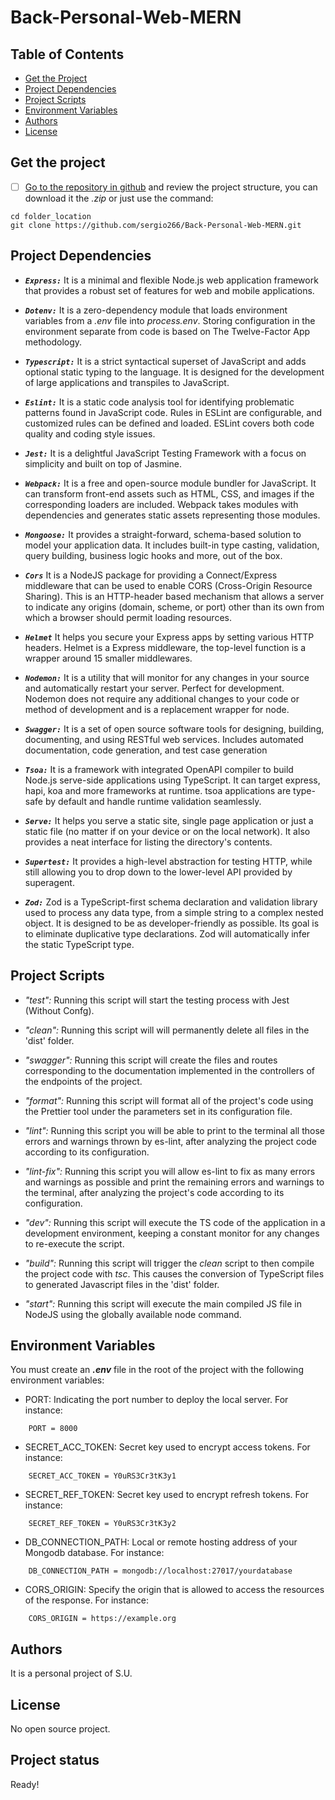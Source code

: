 # Back-Personal-Web-MERN



## Table of Contents

- [Get the Project](#get-the-project)
- [Project Dependencies](#project-dependencies)
- [Project Scripts](#project-scripts)
- [Environment Variables](#environment-variables)
- [Authors ](#authors )
- [License](#license)


## Get the project

- [ ] [Go to the repository in github](https://github.com/sergio266/Back-Personal-Web-MERN) and review the project structure, you can download it the *.zip* or just use the command:

```
cd folder_location
git clone https://github.com/sergio266/Back-Personal-Web-MERN.git
```


## Project Dependencies
- ***`Express:`*** It is a minimal and flexible Node.js web application framework that provides a robust set of features for web and mobile applications.

- ***`Dotenv:`*** It is a zero-dependency module that loads environment variables from a *.env* file into *process.env*. Storing configuration in the environment separate from code is based on The Twelve-Factor App methodology.

- ***`Typescript:`*** It is a strict syntactical superset of JavaScript and adds optional static typing to the language. It is designed for the development of large applications and transpiles to JavaScript.

- ***`Eslint:`*** It is a static code analysis tool for identifying problematic patterns found in JavaScript code. Rules in ESLint are configurable, and customized rules can be defined and loaded. ESLint covers both code quality and coding style issues.

- ***`Jest:`*** It is a delightful JavaScript Testing Framework with a focus on simplicity and built on top of Jasmine.

- ***`Webpack:`*** It is a free and open-source module bundler for JavaScript. It can transform front-end assets such as HTML, CSS, and images if the corresponding loaders are included. Webpack takes modules with dependencies and generates static assets representing those modules.

- ***`Mongoose:`*** It provides a straight-forward, schema-based solution to model your application data. It includes built-in type casting, validation, query building, business logic hooks and more, out of the box.

- ***`Cors`*** It is a NodeJS package for providing a Connect/Express middleware that can be used to enable CORS (Cross-Origin Resource Sharing). This is an HTTP-header based mechanism that allows a server to indicate any origins (domain, scheme, or port) other than its own from which a browser should permit loading resources.

- ***`Helmet`*** It helps you secure your Express apps by setting various HTTP headers. Helmet is a Express middleware, the top-level function is a wrapper around 15 smaller middlewares.

- ***`Nodemon:`*** It is a utility that will monitor for any changes in your source and automatically restart your server. Perfect for development. Nodemon does not require any additional changes to your code or method of development and is a replacement wrapper for node.

- ***`Swagger:`*** It is a set of open source software tools for designing, building, documenting, and using RESTful web services. Includes automated documentation, code generation, and test case generation

- ***`Tsoa:`*** It is a framework with integrated OpenAPI compiler to build Node.js serve-side applications using TypeScript. It can target express, hapi, koa and more frameworks at runtime. tsoa applications are type-safe by default and handle runtime validation seamlessly.

- ***`Serve:`*** It helps you serve a static site, single page application or just a static file (no matter if on your device or on the local network). It also provides a neat interface for listing the directory's contents.

- ***`Supertest:`*** It provides a high-level abstraction for testing HTTP, while still allowing you to drop down to the lower-level API provided by superagent.

- ***`Zod:`*** Zod is a TypeScript-first schema declaration and validation library used to process any data type, from a simple string to a complex nested object. It is designed to be as developer-friendly as possible. Its goal is to eliminate duplicative type declarations. Zod will automatically infer the static TypeScript type.


## Project Scripts

- *"test":* Running this script will start the testing process with Jest (Without Confg).

- *"clean":* Running this script will will permanently delete all files in the 'dist' folder.

- *"swagger":* Running this script will create the files and routes corresponding to the documentation implemented in the controllers of the endpoints of the project.

- *"format":* Running this script will format all of the project's code using the Prettier tool under the parameters set in its configuration file.

- *"lint":* Running this script you will be able to print to the terminal all those errors and warnings thrown by es-lint, after analyzing the project code according to its configuration.

- *"lint-fix":* Running this script you will allow es-lint to fix as many errors and warnings as possible and print the remaining errors and warnings to the terminal, after analyzing the project's code according to its configuration.

- *"dev":* Running this script will  execute the TS code of the application in a development environment, keeping a constant monitor for any changes to re-execute the script.

- *"build":* Running this script will trigger the *clean* script to then compile the project code with *tsc*. This causes the conversion of TypeScript files to generated Javascript files in the 'dist' folder.

- *"start":* Running this script will execute the main compiled JS file in NodeJS using the globally available node command.



## Environment Variables

You must create an ***.env*** file in the root of the project with the following environment variables:
- PORT: Indicating the port number to deploy the local server. For instance:
~~~
    PORT = 8000
~~~
- SECRET_ACC_TOKEN: Secret key used to encrypt access tokens. For instance:
~~~
    SECRET_ACC_TOKEN = Y0uRS3Cr3tK3y1
~~~
- SECRET_REF_TOKEN: Secret key used to encrypt refresh tokens. For instance:
~~~
    SECRET_REF_TOKEN = Y0uRS3Cr3tK3y2
~~~
- DB_CONNECTION_PATH: Local or remote hosting address of your Mongodb database. For instance:
~~~
    DB_CONNECTION_PATH = mongodb://localhost:27017/yourdatabase
~~~
- CORS_ORIGIN: Specify the origin that is allowed to access the resources of the response. For instance:
~~~
    CORS_ORIGIN = https://example.org
~~~




## Authors 
It is a personal project of S.U.


## License
No open source project.


## Project status

Ready!
